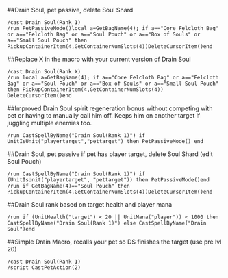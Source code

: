 ##Drain Soul, pet passive, delete Soul Shard
```
/cast Drain Soul(Rank 1)
/run PetPassiveMode()local a=GetBagName(4); if a=="Core Felcloth Bag" or a=="Felcloth Bag" or a=="Soul Pouch" or a=="Box of Souls" or a=="Small Soul Pouch" then PickupContainerItem(4,GetContainerNumSlots(4))DeleteCursorItem()end
```
 

##Replace X in the macro with your current version of Drain Soul
```
/cast Drain Soul(Rank X)
/run local a=GetBagName(4); if a=="Core Felcloth Bag" or a=="Felcloth Bag" or a=="Soul Pouch" or a=="Box of Souls" or a=="Small Soul Pouch" then PickupContainerItem(4,GetContainerNumSlots(4)) DeleteCursorItem()end
```
 

##Improved Drain Soul spirit regeneration bonus without competing with pet or having to manually call him off. Keeps him on another target if juggling multiple enemies too.  
```
/run CastSpellByName("Drain Soul(Rank 1)") if UnitIsUnit("playertarget","pettarget") then PetPassiveMode() end
```
 

##Drain Soul, pet passive if pet has player target, delete Soul Shard (edit Soul Pouch)
```
/run CastSpellByName("Drain Soul(Rank 1)") if (UnitIsUnit("playertarget", "pettarget")) then PetPassiveMode()end
/run if GetBagName(4)=="Soul Pouch" then PickupContainerItem(4,GetContainerNumSlots(4))DeleteCursorItem()end
```
 

##Drain Soul rank based on target health and player mana
```
/run if (UnitHealth("target") < 20 || UnitMana("player")) < 1000 then CastSpellByName("Drain Soul(Rank 1)") else CastSpellByName("Drain Soul")end
```
 

##Simple Drain Macro, recalls your pet so DS finishes the target (use pre lvl 20)
```
/cast Drain Soul(Rank 1)
/script CastPetAction(2)
```